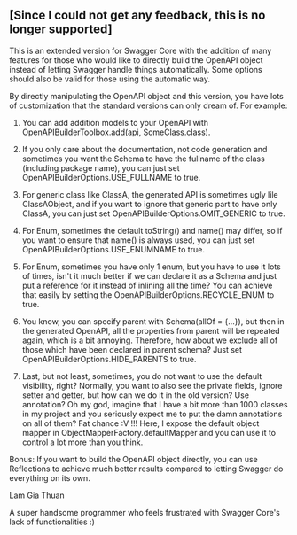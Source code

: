 ## [Since I could not get any feedback, this is no longer supported]

This is an extended version for Swagger Core with the addition of many features for those who would like to directly build the OpenAPI object instead of letting Swagger handle things automatically. Some options should also be valid for those using the automatic way.

By directly manipulating the OpenAPI object and this version, you have lots of customization that the standard versions can only dream of. For example:

1. You can add addition models to your OpenAPI with OpenAPIBuilderToolbox.add(api, SomeClass.class). 

2. If you only care about the documentation, not code generation and sometimes you want the Schema to have the fullname of the class (including package name), you can just set OpenAPIBuilderOptions.USE_FULLNAME to true.

3. For generic class like ClassA<T>, the generated API is sometimes ugly lile ClassAObject, and if you want to ignore that generic part to have only ClassA, you can just set OpenAPIBuilderOptions.OMIT_GENERIC to true.
 
4. For Enum, sometimes the default toString() and name() may differ, so if you want to ensure that name() is always used, you can just set OpenAPIBuilderOptions.USE_ENUMNAME to true.

5. For Enum, sometimes you have only 1 enum, but you have to use it lots of times, isn't it much better if we can declare it as a Schema and just put a reference for it instead of inlining all the time? You can achieve that easily by setting the OpenAPIBuilderOptions.RECYCLE_ENUM to true.

6. You know, you can specify parent with Schema(allOf = {...}), but then in the generated OpenAPI, all the properties from parent will be repeated again, which is a bit annoying. Therefore, how about we exclude all of those which have been declared in parent schema? Just set OpenAPIBuilderOptions.HIDE_PARENTS to true.

7. Last, but not least, sometimes, you do not want to use the default visibility, right? Normally, you want to also see the private fields, ignore setter and getter, but how can we do it in the old version? Use annotation? Oh my god, imagine that I have a bit more than 1000 classes in my project and you seriously expect me to put the damn annotations on all of them? Fat chance :V !!! Here, I expose the default object mapper in ObjectMapperFactory.defaultMapper and you can use it to control a lot more than you think.

Bonus: If you want to build the OpenAPI object directly, you can use Reflections to achieve much better results compared to letting Swagger do everything on its own.

Lam Gia Thuan

A super handsome programmer who feels frustrated with Swagger Core's lack of functionalities :) 
